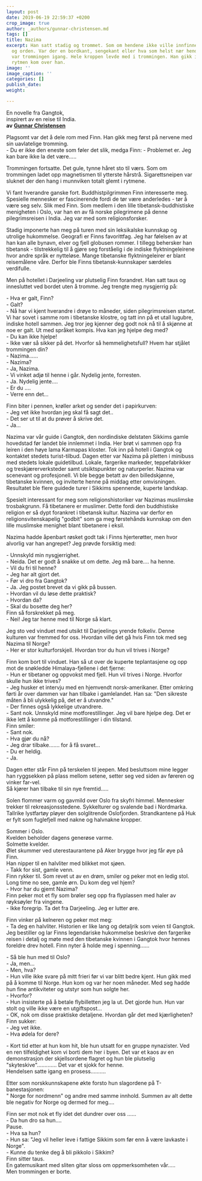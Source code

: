 ```yaml
---
layout: post
date: 2019-06-19 22:59:37 +0200
crop_image: true
author: _authors/gunnar-christensen.md
tags: []
title: Nazima
excerpt: Han satt stadig og trommet. Som om hendene ikke ville innfinne seg med ro
  og orden. Var der en bordkant, sengekant eller hva som helst nær hendene hans så
  var trommingen igang. Hele kroppen levde med i trommingen. Han gikk i trance straks
  rytmen kom over han.
image: ''
image_caption: ''
categories: []
publish_date: 
weight: 

---
```

En novelle fra Gangtok,  
inspirert av en reise til India.   
**av** [**Gunnar Christensen**](http://www.helping.no/gunnar.htm)

Plagsomt var det å dele rom med Finn. Han gikk meg først på nervene med sin uavlatelige tromming.  
\- Du er ikke den eneste som føler det slik, medga Finn: - Problemet er. Jeg kan bare ikke la det være.....

Trommingen fortsatte. Det gule, tynne håret sto til værs. Som om trommingen ladet opp magnetismen til ytterste hårstrå. Sigarettsneipen var sluknet der den hang i munnviken totalt glemt i rytmene.

Vi fant hverandre ganske fort. Buddhistpilgrimmen Finn interesserte meg. Spesielle mennesker er fascinerende fordi de tør være anderledes - tør å være seg selv. Slik med Finn. Som medlem i den lille tibetansk-buddhistiske menigheten i Oslo, var han en av få norske pilegrimene på denne pilegrimsreisen i India. Jeg var med som religionsforsker.

Stadig imponerte han meg på turen med sin leksikalske kunnskap og utrolige hukommelse. Geografi er Finns favorittfag. Jeg har følelsen av at han kan alle bynavn, elver og fjell globusen rommer. I tillegg behersker han tibetansk - tilstrekkelig til å gjøre seg forståelig i de indiske flyktningeleirene hvor andre språk er nytteløse. Mange tibetanske flyktningeleirer er blant reisemålene våre. Derfor ble Finns tibetansk-kunnskaper særdeles verdifulle.

Men på hotellet i Darjeeling var plutselig Finn forandret. Han satt taus og innesluttet ved bordet uten å tromme. Jeg trengte meg nysgjerrig på:

\- Hva er galt, Finn?  
\- Galt?  
\- Nå har vi kjent hverandre i drøye to måneder, siden pilegrimsreisen startet. Vi har sovet i samme rom i tibetanske klostre, og tatt inn på et utall lugubre, indiske hotell sammen. Jeg tror jeg kjenner deg godt nok nå til å skjønne at noe er galt. Ut med språket kompis. Hva kan jeg hjelpe deg med?  
\- Du kan ikke hjelpe!  
\- Ikke vær så sikker på det. Hvorfor så hemmelighetsfull? Hvem har stjålet trommingen din?  
\- Nazima......  
\- Nazima?  
\- Ja, Nazima.  
\- Vi vinket adjø til henne i går. Nydelig jente, forresten.  
\- Ja. Nydelig jente....  
\- Er du ....  
\- Verre enn det...

Finn biter i pennen, krøller arket og sender det i papirkurven:  
\- Jeg vet ikke hvordan jeg skal få sagt det..  
\- Det ser ut til at du prøver å skrive det.  
\- Ja...

Nazima var vår guide i Gangtok, den nordindiske delstaten Sikkims gamle hovedstad før landet ble innlemmet i India. Her brøt vi sammen opp fra leiren i den høye lama Karmapas kloster. Tok inn på hotell i Gangtok og kontaktet stedets turist-tilbud. Dagen etter var Nazima på pletten i minibuss med stedets lokale guidetilbud. Lokale, fargerike markeder, teppefabrikker og treskjærerverksteder samt utsiktspunkter og naturperler. Nazima var scenevant og profesjonell. Vi ble begge betatt av den billedskjønne, tibetanske kvinnen, og inviterte henne på middag etter omvisningen. Resultatet ble flere guidede turer i Sikkims spennende, kuperte landskap.

Spesielt interessant for meg som religionshistoriker var Nazimas muslimske trosbakgrunn. Få tibetanere er muslimer. Dette fordi den buddhistiske religion er så dypt forankret i tibetansk kultur. Nazima var derfor en religionsvitenskapelig "godbit" som ga meg førstehånds kunnskap om den lille muslimske menighet blant tibetanere i eksil.

Nazima hadde åpenbart røsket godt tak i Finns hjerterøtter, men hvor alvorlig var han angrepet? Jeg prøvde forsiktig med:

\- Unnskyld min nysgjerrighet.  
\- Neida. Det er godt å snakke ut om dette. Jeg må bare.... ha henne.  
\- Vil du fri til henne?  
\- Jeg har alt gjort det.  
\- Før vi dro fra Gangtok?  
\- Ja. Jeg postet brevet da vi gikk på bussen.  
\- Hvordan vil du løse dette praktisk?  
\- Hvordan da?  
\- Skal du bosette deg her?  
Finn så forskrekket på meg.  
\- Nei! Jeg tar henne med til Norge så klart.

Jeg sto ved vinduet med utsikt til Darjeelings yrende folkeliv. Denne kulturen var fremmed for oss. Hvordan ville det gå hvis Finn tok med seg Nazima til Norge?  
\- Her er stor kulturforskjell. Hvordan tror du hun vil trives i Norge?

Finn kom bort til vinduet. Han så ut over de kuperte teplantasjene og opp mot de snøkledde Himalaya-fjellene i det fjerne:  
\- Hun er tibetaner og oppvokst med fjell. Hun vil trives i Norge. Hvorfor skulle hun ikke trives?  
\- Jeg husker et intervju med en hjemvendt norsk-amerikaner. Etter omkring førti år over dammen var han tilbake i gamlelandet. Han sa: "Den sikreste måten å bli ulykkelig på, det er å utvandre."  
\- Der finnes også lykkelige utvandrere.  
\- Sant nok. Unnskyld mine motforestillinger. Jeg vil bare hjelpe deg. Det er ikke lett å komme på motforestillinger i din tilstand.  
Finn smiler:  
\- Sant nok.  
\- Hva gjør du nå?  
\- Jeg drar tilbake....... for å få svaret...  
\- Du er heldig.  
\- Ja.

Dagen etter står Finn på terskelen til jeepen. Med besluttsom mine legger han ryggsekken på plass mellom setene, setter seg ved siden av føreren og vinker far-vel.  
Så kjører han tilbake til sin nye fremtid.....

Solen flommer varm og gavmild over Oslo fra skyfri himmel. Mennesker trekker til rekreasjonsstedene. Sykkelturer og svalende bad i Nordmarka. Tallrike lystfartøy pløyer den solglitrende Oslofjorden. Strandkantene på Huk er fylt som fuglefjell med nakne og halvnakne kropper.

Sommer i Oslo.  
Kvelden beholder dagens generøse varme.  
Solmette kvelder.  
Ølet skummer ved uterestaurantene på Aker brygge hvor jeg får øye på Finn.  
Han nipper til en halvliter med blikket mot sjøen.  
\- Takk for sist, gamle venn.  
Finn rykker til. Som revet ut av en drøm, smiler og peker mot en ledig stol.  
 Long time no see, gamle ørn. Du kom deg vel hjem?  
\- Hvor har du gjemt Nazima?  
Finn peker mot et fly som brøler seg opp fra flyplassen med haler av røyksøyler fra vingene.  
\- Ikke foregrip. Ta det fra Darjeeling. Jeg er lutter øre.

Finn vinker på kelneren og peker mot meg:  
\- Ta deg en halvliter. Historien er like lang og detaljrik som veien til Gangtok.  
Jeg bestiller og lar Finns legendariske hukommelse beskrive den fargerike reisen i detalj og møte med den tibetanske kvinnen i Gangtok hvor hennes foreldre drev hotell. Finn nyter å holde meg i spenning......

\- Så ble hun med til Oslo?  
\- Ja, men...  
\- Men, hva?  
\- Hun ville ikke svare på mitt frieri før vi var blitt bedre kjent. Hun gikk med på å komme til Norge. Hun kom og var her noen måneder. Med seg hadde hun fine antikviteter og utstyr som hun solgte her.  
\- Hvorfor?  
\- Hun insisterte på å betale flybilletten jeg la ut. Det gjorde hun. Hun var stolt og ville ikke være en utgiftspost...  
\- OK, nok om disse praktiske detaljene. Hvordan går det med kjærligheten?  
Finn sukker:  
\- Jeg vet ikke.  
\- Hva ødela for dere?

\- Kort tid etter at hun kom hit, ble hun utsatt for en gruppe nynazister. Ved en ren tilfeldighet kom vi borti dem her i byen. Det var et kaos av en demonstrasjon der skjellsordene flagret og hun ble plutselig "skyteskive"............. Det var et sjokk for henne.  
Hendelsen satte igang en prosess..........

Etter som norskkunnskapene økte forsto hun slagordene på T-banestasjonen:  
" Norge for nordmenn" og andre med samme innhold. Summen av alt dette ble negativ for Norge og dermed for meg....

Finn ser mot nok et fly idet det dundrer over oss ......  
\- Da hun dro sa hun....  
Pause.  
\- Hva sa hun?  
\- Hun sa: "Jeg vil heller leve i fattige Sikkim som før enn å være lavkaste i Norge".  
\- Kunne du tenke deg å bli pikkolo i Sikkim?  
Finn sitter taus.  
En gatemusikant med sliten gitar sloss om oppmerksomheten vår.....  
Men trommingen er borte.